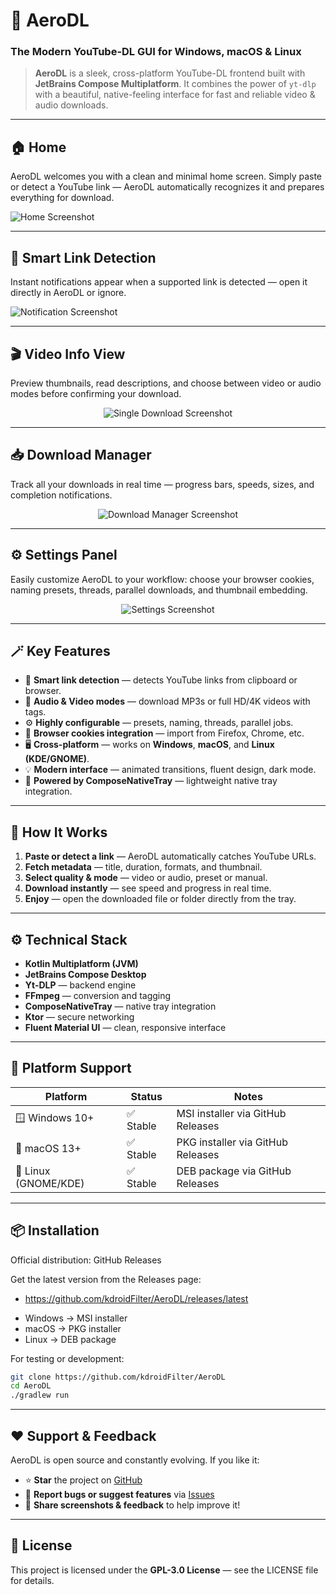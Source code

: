 # 🚀 **AeroDL**

### The Modern YouTube-DL GUI for Windows, macOS & Linux

> **AeroDL** is a sleek, cross-platform YouTube-DL frontend built with **JetBrains Compose Multiplatform**.
> It combines the power of `yt-dlp` with a beautiful, native-feeling interface for fast and reliable video & audio downloads.

---

## 🏠 **Home**

AeroDL welcomes you with a clean and minimal home screen.
Simply paste or detect a YouTube link — AeroDL automatically recognizes it and prepares everything for download.

![Home Screenshot](/art/home.png)

---

## 🔔 **Smart Link Detection**

Instant notifications appear when a supported link is detected — open it directly in AeroDL or ignore.

![Notification Screenshot](/art/notification.png)

---

## 🎬 **Video Info View**

Preview thumbnails, read descriptions, and choose between video or audio modes before confirming your download.

<p align="center"><img src="/art/single-download.png" alt="Single Download Screenshot"/></p>

---

## 📥 **Download Manager**

Track all your downloads in real time — progress bars, speeds, sizes, and completion notifications.

<p align="center"><img src="art/download-manager.png" alt="Download Manager Screenshot"/></p>

---

## ⚙️ **Settings Panel**

Easily customize AeroDL to your workflow:
choose your browser cookies, naming presets, threads, parallel downloads, and thumbnail embedding.

<p align="center"><img src="/art/settings.png" alt="Settings Screenshot"/></p>

---

## 🪄 **Key Features**

* 🎯 **Smart link detection** — detects YouTube links from clipboard or browser.
* 🎵 **Audio & Video modes** — download MP3s or full HD/4K videos with tags.
* ⚙️ **Highly configurable** — presets, naming, threads, parallel jobs.
* 🍪 **Browser cookies integration** — import from Firefox, Chrome, etc.
* 🖥️ **Cross-platform** — works on **Windows**, **macOS**, and **Linux (KDE/GNOME)**.
* 💡 **Modern interface** — animated transitions, fluent design, dark mode.
* 🧩 **Powered by ComposeNativeTray** — lightweight native tray integration.

---

## 🧠 **How It Works**

1. **Paste or detect a link** — AeroDL automatically catches YouTube URLs.
2. **Fetch metadata** — title, duration, formats, and thumbnail.
3. **Select quality & mode** — video or audio, preset or manual.
4. **Download instantly** — see speed and progress in real time.
5. **Enjoy** — open the downloaded file or folder directly from the tray.

---

## ⚙️ **Technical Stack**

* **Kotlin Multiplatform (JVM)**
* **JetBrains Compose Desktop**
* **Yt-DLP** — backend engine
* **FFmpeg** — conversion and tagging
* **ComposeNativeTray** — native tray integration
* **Ktor** — secure networking
* **Fluent Material UI** — clean, responsive interface

---

## 🧩 **Platform Support**

| Platform             | Status   | Notes                                      |
| -------------------- | -------- | ------------------------------------------ |
| 🪟 Windows 10+       | ✅ Stable | MSI installer via GitHub Releases          |
| 🍎 macOS 13+         | ✅ Stable | PKG installer via GitHub Releases          |
| 🐧 Linux (GNOME/KDE) | ✅ Stable | DEB package via GitHub Releases            |

---

## 📦 **Installation**

Official distribution: GitHub Releases

Get the latest version from the Releases page:
- https://github.com/kdroidFilter/AeroDL/releases/latest

* Windows → MSI installer
* macOS → PKG installer
* Linux → DEB package

For testing or development:

```bash
git clone https://github.com/kdroidFilter/AeroDL
cd AeroDL
./gradlew run
```

---

## ❤️ **Support & Feedback**

AeroDL is open source and constantly evolving.
If you like it:

* ⭐ **Star** the project on [GitHub](https://github.com/kdroidFilter/AeroDL)
* 🐛 **Report bugs or suggest features** via [Issues](https://github.com/kdroidFilter/AeroDL/issues)
* 💬 **Share screenshots & feedback** to help improve it!

---

## 📄 **License**

This project is licensed under the **GPL-3.0 License** — see the LICENSE file for details.
